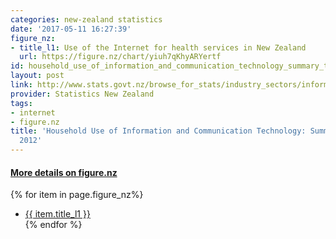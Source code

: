 ```yaml
---
categories: new-zealand statistics
date: '2017-05-11 16:27:39'
figure_nz:
- title_l1: Use of the Internet for health services in New Zealand
  url: https://figure.nz/chart/yiuh7qKhyARYertf
id: household_use_of_information_and_communication_technology_summary_tables_2012
layout: post
link: http://www.stats.govt.nz/browse_for_stats/industry_sectors/information_technology_and_communications/HouseholdUseofICT_HOTP2012.aspx
provider: Statistics New Zealand
tags:
- internet
- figure.nz
title: 'Household Use of Information and Communication Technology: Summary tables
  2012'
---
```


<h4><u> More details on figure.nz</u></h4>
{% for item in page.figure_nz%}
<ul class="post-list-l2">
    <li><a href="{{ item.url }}">{{ item.title_l1 }}</a></li>
{% endfor %}
</ul>